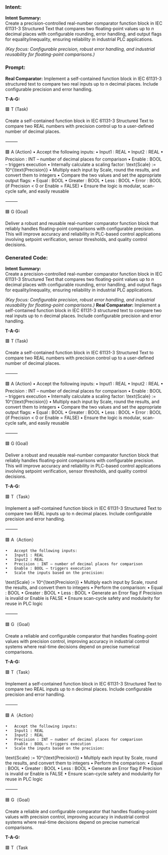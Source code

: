 ### Intent:
**Intent Summary:**  
Create a precision-controlled real-number comparator function block in IEC 61131-3 Structured Text that compares two floating-point values up to *n* decimal places with configurable rounding, error handling, and output flags for equality/inequality, ensuring reliability in industrial PLC applications.  

*(Key focus: Configurable precision, robust error handling, and industrial reusability for floating-point comparisons.)*

### Prompt:
**Real Comparator:**
Implement a self-contained function block in IEC 61131-3 structured text to compare two real inputs up to n decimal places. Include configurable precision and error handling.


**T-A-G:**

🟥 T (Task)

Create a self-contained function block in IEC 61131-3 Structured Text to compare two REAL numbers with precision control up to a user-defined number of decimal places.

⸻

🟩 A (Action)
	•	Accept the following inputs:
	•	Input1 : REAL
	•	Input2 : REAL
	•	Precision : INT – number of decimal places for comparison
	•	Enable : BOOL – triggers execution
	•	Internally calculate a scaling factor:
\text{Scale} := 10^{\text{Precision}}
	•	Multiply each input by Scale, round the results, and convert them to integers
	•	Compare the two values and set the appropriate output flags:
	•	Equal : BOOL
	•	Greater : BOOL
	•	Less : BOOL
	•	Error : BOOL (if Precision < 0 or Enable = FALSE)
	•	Ensure the logic is modular, scan-cycle safe, and easily reusable

⸻

🟦 G (Goal)

Deliver a robust and reusable real-number comparator function block that reliably handles floating-point comparisons with configurable precision. This will improve accuracy and reliability in PLC-based control applications involving setpoint verification, sensor thresholds, and quality control decisions.

### Generated Code:
**Intent Summary:**  
Create a precision-controlled real-number comparator function block in IEC 61131-3 Structured Text that compares two floating-point values up to *n* decimal places with configurable rounding, error handling, and output flags for equality/inequality, ensuring reliability in industrial PLC applications.  

*(Key focus: Configurable precision, robust error handling, and industrial reusability for floating-point comparisons.)*
**Real Comparator:**
Implement a self-contained function block in IEC 61131-3 structured text to compare two real inputs up to n decimal places. Include configurable precision and error handling.


**T-A-G:**

🟥 T (Task)

Create a self-contained function block in IEC 61131-3 Structured Text to compare two REAL numbers with precision control up to a user-defined number of decimal places.

⸻

🟩 A (Action)
	•	Accept the following inputs:
	•	Input1 : REAL
	•	Input2 : REAL
	•	Precision : INT – number of decimal places for comparison
	•	Enable : BOOL – triggers execution
	•	Internally calculate a scaling factor:
\text{Scale} := 10^{\text{Precision}}
	•	Multiply each input by Scale, round the results, and convert them to integers
	•	Compare the two values and set the appropriate output flags:
	•	Equal : BOOL
	•	Greater : BOOL
	•	Less : BOOL
	•	Error : BOOL (if Precision < 0 or Enable = FALSE)
	•	Ensure the logic is modular, scan-cycle safe, and easily reusable

⸻

🟦 G (Goal)

Deliver a robust and reusable real-number comparator function block that reliably handles floating-point comparisons with configurable precision. This will improve accuracy and reliability in PLC-based control applications involving setpoint verification, sensor thresholds, and quality control decisions.  

**T-A-G:**

🟥 T（Task）

Implement a self-contained function block in IEC 61131-3 Structured Text to compare two REAL inputs up to n decimal places. Include configurable precision and error handling.

⸻

🟩 A（Action）

	•	Accept the following inputs:
	•	Input1 : REAL
	•	Input2 : REAL
	•	Precision : INT – number of decimal places for comparison
	•	Enable : BOOL – triggers execution
	•	Scale the inputs based on the precision:
\text{Scale} := 10^{\text{Precision}}
	•	Multiply each input by Scale, round the results, and convert them to integers
	•	Perform the comparison:
	•	Equal : BOOL
	•	Greater : BOOL
	•	Less : BOOL
	•	Generate an Error flag if Precision is invalid or Enable is FALSE
	•	Ensure scan-cycle safety and modularity for reuse in PLC logic

⸻

🟦 G（Goal）

Create a reliable and configurable comparator that handles floating-point values with precision control, improving accuracy in industrial control systems where real-time decisions depend on precise numerical comparisons.

**T-A-G:**

🟥 T（Task）

Implement a self-contained function block in IEC 61131-3 Structured Text to compare two REAL inputs up to n decimal places. Include configurable precision and error handling.

⸻

🟩 A（Action）

	•	Accept the following inputs:
	•	Input1 : REAL
	•	Input2 : REAL
	•	Precision : INT – number of decimal places for comparison
	•	Enable : BOOL – triggers execution
	•	Scale the inputs based on the precision:
\text{Scale} := 10^{\text{Precision}}
	•	Multiply each input by Scale, round the results, and convert them to integers
	•	Perform the comparison:
	•	Equal : BOOL
	•	Greater : BOOL
	•	Less : BOOL
	•	Generate an Error flag if Precision is invalid or Enable is FALSE
	•	Ensure scan-cycle safety and modularity for reuse in PLC logic

⸻

🟦 G（Goal）

Create a reliable and configurable comparator that handles floating-point values with precision control, improving accuracy in industrial control systems where real-time decisions depend on precise numerical comparisons.

**T-A-G:**

🟥 T（Task
